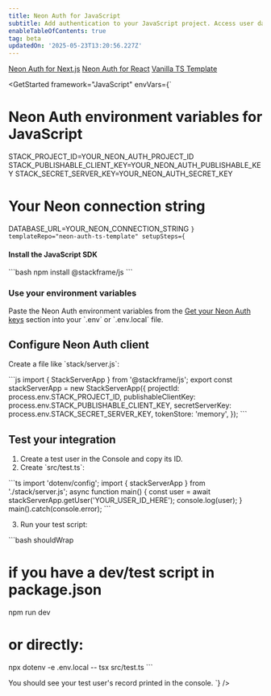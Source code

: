 ```yaml
---
title: Neon Auth for JavaScript
subtitle: Add authentication to your JavaScript project. Access user data directly in your Postgres database.
enableTableOfContents: true
tag: beta
updatedOn: '2025-05-23T13:20:56.227Z'
---
```


<InfoBlock>
  <DocsList title="Other frameworks" theme="docs">
    <a href="/docs/neon-auth/quick-start/nextjs">Neon Auth for Next.js</a>
    <a href="/docs/neon-auth/quick-start/react">Neon Auth for React</a>
  </DocsList>
  <DocsList title="Sample project" theme="repo">
    <a href="https://github.com/neondatabase-labs/neon-auth-ts-template">Vanilla TS Template</a>
  </DocsList>
</InfoBlock>

<GetStarted
  framework="JavaScript"
  envVars={`
# Neon Auth environment variables for JavaScript
STACK_PROJECT_ID=YOUR_NEON_AUTH_PROJECT_ID
STACK_PUBLISHABLE_CLIENT_KEY=YOUR_NEON_AUTH_PUBLISHABLE_KEY
STACK_SECRET_SERVER_KEY=YOUR_NEON_AUTH_SECRET_KEY
# Your Neon connection string
DATABASE_URL=YOUR_NEON_CONNECTION_STRING
  `}
  templateRepo="neon-auth-ts-template"
  setupSteps={`
#### Install the JavaScript SDK

\`\`\`bash
npm install @stackframe/js
\`\`\`

### Use your environment variables

Paste the Neon Auth environment variables from the [Get your Neon Auth keys](#get-your-neon-auth-keys) section into your \`.env\` or \`.env.local\` file.

## Configure Neon Auth client

Create a file like \`stack/server.js\`:

\`\`\`js
import { StackServerApp } from '@stackframe/js';
export const stackServerApp = new StackServerApp({
  projectId: process.env.STACK_PROJECT_ID,
  publishableClientKey: process.env.STACK_PUBLISHABLE_CLIENT_KEY,
  secretServerKey: process.env.STACK_SECRET_SERVER_KEY,
  tokenStore: 'memory',
});
\`\`\`

## Test your integration

1. Create a test user in the Console and copy its ID.
2. Create \`src/test.ts\`:

\`\`\`ts
import 'dotenv/config';
import { stackServerApp } from './stack/server.js';
async function main() {
  const user = await stackServerApp.getUser('YOUR_USER_ID_HERE');
  console.log(user);
}
main().catch(console.error);
\`\`\`

3. Run your test script:

\`\`\`bash shouldWrap
# if you have a dev/test script in package.json
npm run dev
# or directly:
npx dotenv -e .env.local -- tsx src/test.ts
\`\`\`

You should see your test user's record printed in the console.
  `}
/> 